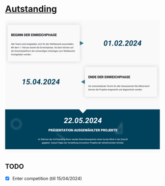 # [Autstanding](https://autstanding.at/)

![](times.png)

## TODO

- [x] Enter competition (till 15/04/2024)
